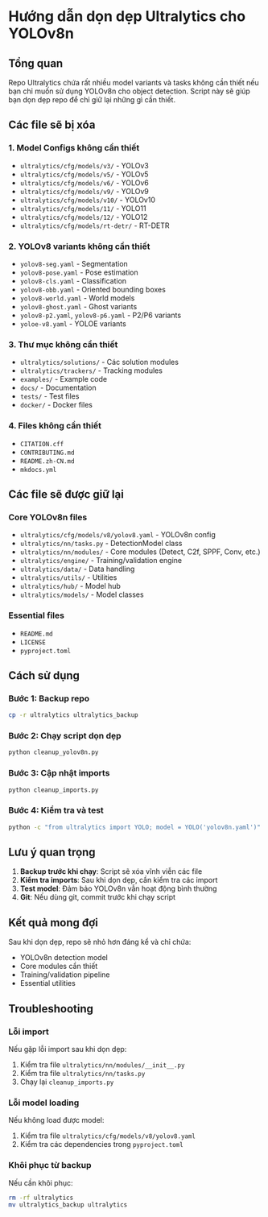 # Hướng dẫn dọn dẹp Ultralytics cho YOLOv8n

## Tổng quan

Repo Ultralytics chứa rất nhiều model variants và tasks không cần thiết nếu bạn chỉ muốn sử dụng YOLOv8n cho object detection. Script này sẽ giúp bạn dọn dẹp repo để chỉ giữ lại những gì cần thiết.

## Các file sẽ bị xóa

### 1. Model Configs không cần thiết
- `ultralytics/cfg/models/v3/` - YOLOv3
- `ultralytics/cfg/models/v5/` - YOLOv5  
- `ultralytics/cfg/models/v6/` - YOLOv6
- `ultralytics/cfg/models/v9/` - YOLOv9
- `ultralytics/cfg/models/v10/` - YOLOv10
- `ultralytics/cfg/models/11/` - YOLO11
- `ultralytics/cfg/models/12/` - YOLO12
- `ultralytics/cfg/models/rt-detr/` - RT-DETR

### 2. YOLOv8 variants không cần thiết
- `yolov8-seg.yaml` - Segmentation
- `yolov8-pose.yaml` - Pose estimation
- `yolov8-cls.yaml` - Classification
- `yolov8-obb.yaml` - Oriented bounding boxes
- `yolov8-world.yaml` - World models
- `yolov8-ghost.yaml` - Ghost variants
- `yolov8-p2.yaml`, `yolov8-p6.yaml` - P2/P6 variants
- `yoloe-v8.yaml` - YOLOE variants

### 3. Thư mục không cần thiết
- `ultralytics/solutions/` - Các solution modules
- `ultralytics/trackers/` - Tracking modules
- `examples/` - Example code
- `docs/` - Documentation
- `tests/` - Test files
- `docker/` - Docker files

### 4. Files không cần thiết
- `CITATION.cff`
- `CONTRIBUTING.md`
- `README.zh-CN.md`
- `mkdocs.yml`

## Các file sẽ được giữ lại

### Core YOLOv8n files
- `ultralytics/cfg/models/v8/yolov8.yaml` - YOLOv8n config
- `ultralytics/nn/tasks.py` - DetectionModel class
- `ultralytics/nn/modules/` - Core modules (Detect, C2f, SPPF, Conv, etc.)
- `ultralytics/engine/` - Training/validation engine
- `ultralytics/data/` - Data handling
- `ultralytics/utils/` - Utilities
- `ultralytics/hub/` - Model hub
- `ultralytics/models/` - Model classes

### Essential files
- `README.md`
- `LICENSE`
- `pyproject.toml`

## Cách sử dụng

### Bước 1: Backup repo
```bash
cp -r ultralytics ultralytics_backup
```

### Bước 2: Chạy script dọn dẹp
```bash
python cleanup_yolov8n.py
```

### Bước 3: Cập nhật imports
```bash
python cleanup_imports.py
```

### Bước 4: Kiểm tra và test
```bash
python -c "from ultralytics import YOLO; model = YOLO('yolov8n.yaml')"
```

## Lưu ý quan trọng

1. **Backup trước khi chạy**: Script sẽ xóa vĩnh viễn các file
2. **Kiểm tra imports**: Sau khi dọn dẹp, cần kiểm tra các import
3. **Test model**: Đảm bảo YOLOv8n vẫn hoạt động bình thường
4. **Git**: Nếu dùng git, commit trước khi chạy script

## Kết quả mong đợi

Sau khi dọn dẹp, repo sẽ nhỏ hơn đáng kể và chỉ chứa:
- YOLOv8n detection model
- Core modules cần thiết
- Training/validation pipeline
- Essential utilities

## Troubleshooting

### Lỗi import
Nếu gặp lỗi import sau khi dọn dẹp:
1. Kiểm tra file `ultralytics/nn/modules/__init__.py`
2. Kiểm tra file `ultralytics/nn/tasks.py`
3. Chạy lại `cleanup_imports.py`

### Lỗi model loading
Nếu không load được model:
1. Kiểm tra file `ultralytics/cfg/models/v8/yolov8.yaml`
2. Kiểm tra các dependencies trong `pyproject.toml`

### Khôi phục từ backup
Nếu cần khôi phục:
```bash
rm -rf ultralytics
mv ultralytics_backup ultralytics
```
